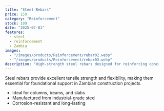```yaml
---
title: "Steel Rebars"
price: 150
category: "Reinforcement"
stock: 100
date: "2025-07-01"
features:
  - steel
  - reinforcement
  - Zambia
images:
  - "/images/products/Reinforcement/rebar02.webp"
  - "/images/products/Reinforcement/rebar03.webp"
description: "High-strength steel rebars designed for reinforcing concrete in heavy-duty construction applications."
---
```


Steel rebars provide excellent tensile strength and flexibility, making them essential for foundational support in Zambian construction projects.

- Ideal for columns, beams, and slabs
- Manufactured from industrial-grade steel
- Corrosion-resistant and long-lasting
